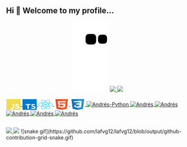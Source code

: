
## Hi 👋  Welcome to my profile...

<div align="center">  
  <img src="https://raw.githubusercontent.com/msoftware/msoftware/output/github-contribution-grid-snake.svg" />
  <a href="https://github.com/lafvg12">
  <img height="180em" src="https://github-readme-stats.vercel.app/api?username=lafvg12&show_icons=true&theme=dark&include_all_commits=true&count_private=true"/>
    <img height="180em" src="https://github-readme-stats.vercel.app/api?username=lafvg12&show_icons=true&theme=dark"/>
</div>
<div style="display: inline_block"><br>
  <img align="center" alt="Andrés-Js" height="30" width="40" src="https://raw.githubusercontent.com/devicons/devicon/master/icons/javascript/javascript-plain.svg">
  <img align="center" alt="Andrés-Ts" height="30" width="40" src="https://raw.githubusercontent.com/devicons/devicon/master/icons/typescript/typescript-plain.svg">
  <img align="center" alt="Andrés-React" height="30" width="40" src="https://raw.githubusercontent.com/devicons/devicon/master/icons/react/react-original.svg">
  <img align="center" alt="Andrés-HTML" height="30" width="40" src="https://raw.githubusercontent.com/devicons/devicon/master/icons/html5/html5-original.svg">
  <img align="center" alt="Andrés-CSS" height="30" width="40" src="https://raw.githubusercontent.com/devicons/devicon/master/icons/css3/css3-original.svg">
  <img align="center" alt="Andrés-Python" height="30" width="40" src="https://cdn.jsdelivr.net/gh/devicons/devicon/icons/nestjs/nestjs-plain.svg">
  <img align="center" alt="Andrés" height="30" width="40" src="https://cdn.jsdelivr.net/gh/devicons/devicon/icons/nodejs/nodejs-original.svg">
  <img align="center" alt="Andrés" height="30" width="40" src="https://cdn.jsdelivr.net/gh/devicons/devicon/icons/ruby/ruby-original.svg">
  <img align="center" alt="Andrés" height="30" width="40" src="https://cdn.jsdelivr.net/gh/devicons/devicon/icons/postgresql/postgresql-original.svg">
  <img align="center" alt="Andrés" height="30" width="40" src="https://cdn.jsdelivr.net/gh/devicons/devicon/icons/heroku/heroku-plain.svg">
  
  <img align="center" alt="Andrés" height="30" width="40" src="https://cdn.jsdelivr.net/gh/devicons/devicon/icons/mongodb/mongodb-original-wordmark.svg">
   
</div>
  
  ##
 
<div>  
  <a href = "luisitog1228@gmail.com"><img src="https://img.shields.io/badge/-Gmail-%23333?style=for-the-badge&logo=gmail&logoColor=white" target="_blank">    </a>
  <a href="https://www.linkedin.com/in/luis-andrés-fernández-vega/" target="_blank"><img src="https://img.shields.io/badge/-LinkedIn-%230077B5?style=for-   the-badge&logo=linkedin&logoColor=white" target="_blank"></a> 
  ![snake gif](https://github.com/lafvg12/lafvg12/blob/output/github-contribution-grid-snake.gif)
